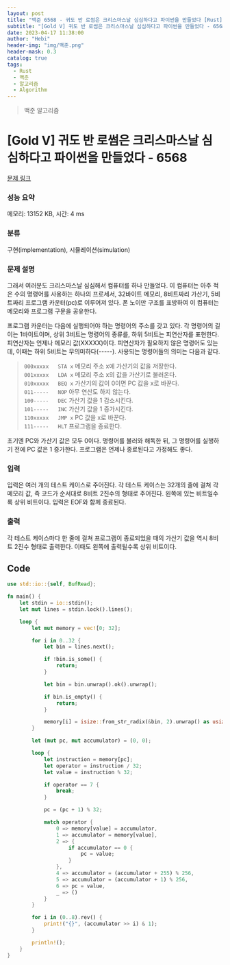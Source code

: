 ```yaml
---
layout: post
title: "백준 6568 - 귀도 반 로썸은 크리스마스날 심심하다고 파이썬을 만들었다 [Rust]"
subtitle: "[Gold V] 귀도 반 로썸은 크리스마스날 심심하다고 파이썬을 만들었다 - 6568"
date: 2023-04-17 11:38:00
author: "Hebi"
header-img: "img/백준.png"
header-mask: 0.3
catalog: true
tags:
  - Rust
  - 백준
  - 알고리즘
  - Algorithm
---
```


> 백준 알고리즘

# [Gold V] 귀도 반 로썸은 크리스마스날 심심하다고 파이썬을 만들었다 - 6568

[문제 링크](https://www.acmicpc.net/problem/6568)

### 성능 요약

메모리: 13152 KB, 시간: 4 ms

### 분류

구현(implementation), 시뮬레이션(simulation)

### 문제 설명

<p>그래서 여러분도 크리스마스날 심심해서 컴퓨터를 하나 만들었다. 이 컴퓨터는 아주 적은 수의 명령어를 사용하는 하나의 프로세서, 32바이트 메모리, 8비트짜리 가산기, 5비트짜리 프로그램 카운터(pc)로 이루어져 있다. 폰 노이만 구조를 표방하여 이 컴퓨터는 메모리와 프로그램 구문을 공유한다.</p>

<p>프로그램 카운터는 다음에 실행되어야 하는 명령어의 주소를 갖고 있다. 각 명령어의 길이는 1바이트이며, 상위 3비트는 명령어의 종류를, 하위 5비트는 피연산자를 표현한다. 피연산자는 언제나 메모리 값(XXXXX)이다. 피연산자가 필요하지 않은 명령어도 있는데, 이때는 하위 5비트는 무의미하다(-----). 사용되는 명령어들의 의미는 다음과 같다.</p>

<blockquote><code>000xxxxx   STA x</code>   메모리 주소 x에 가산기의 값을 저장한다.<br>
<code>001xxxxx   LDA x</code>   메모리 주소 x의 값을 가산기로 불러온다.<br>
<code>010xxxxx   BEQ x</code>   가산기의 값이 0이면 PC 값을 x로 바꾼다.<br>
<code>011-----   NOP</code>     아무 연산도 하지 않는다.<br>
<code>100-----   DEC</code>     가산기 값을 1 감소시킨다.<br>
<code>101-----   INC</code>     가산기 값을 1 증가시킨다.<br>
<code>110xxxxx   JMP x</code>   PC 값을 x로 바꾼다.<br>
<code>111-----   HLT</code>     프로그램을 종료한다.</blockquote>

<p>초기엔 PC와 가산기 값은 모두 0이다. 명령어를 불러와 해독한 뒤, 그 명령어를 실행하기 전에 PC 값은 1 증가한다. 프로그램은 언제나 종료된다고 가정해도 좋다.</p>

### 입력

 <p>입력은 여러 개의 테스트 케이스로 주어진다. 각 테스트 케이스는 32개의 줄에 걸쳐 각 메모리 값, 즉 코드가 순서대로 8비트 2진수의 형태로 주어진다. 왼쪽에 있는 비트일수록 상위 비트이다. 입력은 EOF와 함께 종료된다.</p>

### 출력

 <p>각 테스트 케이스마다 한 줄에 걸쳐 프로그램이 종료되었을 때의 가산기 값을 역시 8비트 2진수 형태로 출력한다. 이때도 왼쪽에 출력될수록 상위 비트이다.</p>

## Code

```rs
use std::io::{self, BufRead};

fn main() {
    let stdin = io::stdin();
    let mut lines = stdin.lock().lines();

    loop {
        let mut memory = vec![0; 32];

        for i in 0..32 {
            let bin = lines.next();

            if !bin.is_some() {
                return;
            }

            let bin = bin.unwrap().ok().unwrap();

            if bin.is_empty() {
                return;
            }

            memory[i] = isize::from_str_radix(&bin, 2).unwrap() as usize;
        }

        let (mut pc, mut accumulator) = (0, 0);

        loop {
            let instruction = memory[pc];
            let operator = instruction / 32;
            let value = instruction % 32;

            if operator == 7 {
                break;
            }

            pc = (pc + 1) % 32;

            match operator {
                0 => memory[value] = accumulator,
                1 => accumulator = memory[value],
                2 => {
                    if accumulator == 0 {
                        pc = value;
                    }
                },
                4 => accumulator = (accumulator + 255) % 256,
                5 => accumulator = (accumulator + 1) % 256,
                6 => pc = value,
                _ => ()
            }
        }

        for i in (0..8).rev() {
            print!("{}", (accumulator >> i) & 1);
        }

        println!();
    }
}
```
